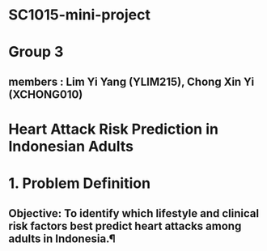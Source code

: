 # SC1015-mini-project
# Group 3
## members : Lim Yi Yang (YLIM215), Chong Xin Yi (XCHONG010)

# Heart Attack Risk Prediction in Indonesian Adults

# 1. Problem Definition
## Objective: To identify which lifestyle and clinical risk factors best predict heart attacks among adults in Indonesia.¶
